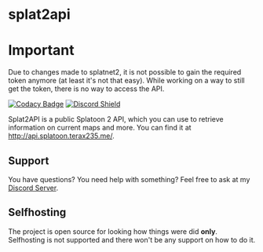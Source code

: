 # splat2api

# Important
Due to changes made to splatnet2, it is not possible to gain the required token anymore (at least it's not that easy).
While working on a way to still get the token, there is no way to access the API.

[![Codacy Badge](https://api.codacy.com/project/badge/Grade/37e2e8e1c849410da15893f8d995cb33)](https://www.codacy.com/project/Terax235/splat2api/dashboard?utm_source=github.com&amp;utm_medium=referral&amp;utm_content=Terax235/splat2api&amp;utm_campaign=Badge_Grade_Dashboard)
[![Discord Shield](https://discordapp.com/api/guilds/480846510070693910/embed.png?style=shield)](https://discord.gg/fCWumjH)

Splat2API is a public Splatoon 2 API, which you can use to retrieve information on current maps and more. You can find it at http://api.splatoon.terax235.me/.

## Support
You have questions? You need help with something?
Feel free to ask at my [Discord Server](https://discord.gg/fCWumjH).

## Selfhosting
The project is open source for looking how things were did **only**. Selfhosting is not supported and there won't be any support on how to do it.
